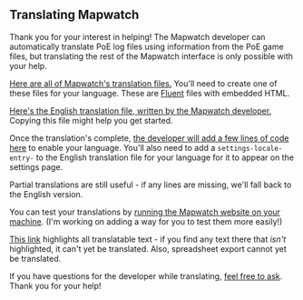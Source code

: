 ## Translating Mapwatch

Thank you for your interest in helping! The Mapwatch developer can automatically translate PoE log files using information from the PoE game files, but translating the rest of the Mapwatch interface is only possible with your help.

[Here are all of Mapwatch's translation files.](https://github.com/mapwatch/mapwatch/tree/master/packages/www/src/lang/)
You'll need to create one of these files for your language. These are [Fluent](https://projectfluent.org/) files with embedded HTML.

[Here's the English translation file, written by the Mapwatch developer.](https://github.com/mapwatch/mapwatch/tree/master/packages/www/src/lang/en-us.ftl.properties)
Copying this file might help you get started.

Once the translation's complete, [the developer will add a few lines of code here](https://github.com/mapwatch/mapwatch/tree/master/packages/www/src/lang/messages.js) to enable your language. You'll also need to add a `settings-locale-entry-` to the English translation file for your language for it to appear on the settings page.

Partial translations are still useful - if any lines are missing, we'll fall back to the English version.

You can test your translations by [running the Mapwatch website on your machine](https://github.com/mapwatch/mapwatch/blob/master/CONTRIBUTING.md). (I'm working on adding a way for you to test them more easily!)

[This link](https://mapwatch.erosson.org/?debugLocalized=1) highlights all translatable text - if you find any text there that *isn't* highlighted, it can't yet be translated. Also, spreadsheet export cannot yet be translated.

If you have questions for the developer while translating, [feel free to ask](https://github.com/mapwatch/mapwatch/issues). Thank you for your help!
